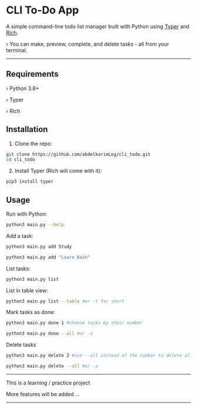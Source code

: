 # CLI To-Do App

A simple command-line todo list manager built with Python using [Typer](https://typer.tiangolo.com/) and [Rich](https://rich.readthedocs.io/).  

› You can make, preview, complete, and delete tasks - all from your terminal.

---

## Requirements

› Python 3.8+

› Typer

› Rich

## Installation

1. Clone the repo:
```bash
git clone https://github.com/abdelkarimLog/cli_todo.git
cd cli_todo
```

2. Install Typer (Rich will come with it):
```bash
pip3 install typer
```


## Usage

Run with Python:
```bash
python3 main.py --help
```

Add a task:
```bash
python3 main.py add Study
```
```bash
python3 main.py add "Learn Bash"
```

List tasks:
```bash
python3 main.py list
```
List in table view:
```bash
python3 main.py list --table #or -t for short
```

Mark tasks as done:
```bash
python3 main.py done 1 #choose tasks by their number
```
```bash
python3 main.py done --all #or -a
```

Delete tasks
```bash
python3 main.py delete 2 #use --all instead of the number to delete all tasks
```
```bash
python3 main.py delete --all #or -a
```

---

This is a learning / practice project 

More features will be added ...

---
